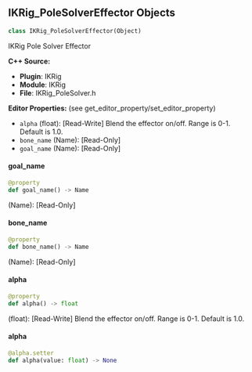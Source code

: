## IKRig_PoleSolverEffector Objects

```python
class IKRig_PoleSolverEffector(Object)
```

IKRig Pole Solver Effector

**C++ Source:**

- **Plugin**: IKRig
- **Module**: IKRig
- **File**: IKRig_PoleSolver.h

**Editor Properties:** (see get_editor_property/set_editor_property)

- ``alpha`` (float):  [Read-Write] Blend the effector on/off. Range is 0-1. Default is 1.0.
- ``bone_name`` (Name):  [Read-Only]
- ``goal_name`` (Name):  [Read-Only]

<a id="unreal.IKRig_PoleSolverEffector.goal_name"></a>

#### goal_name

```python
@property
def goal_name() -> Name
```

(Name):  [Read-Only]

<a id="unreal.IKRig_PoleSolverEffector.bone_name"></a>

#### bone_name

```python
@property
def bone_name() -> Name
```

(Name):  [Read-Only]

<a id="unreal.IKRig_PoleSolverEffector.alpha"></a>

#### alpha

```python
@property
def alpha() -> float
```

(float):  [Read-Write] Blend the effector on/off. Range is 0-1. Default is 1.0.

<a id="unreal.IKRig_PoleSolverEffector.alpha"></a>

#### alpha

```python
@alpha.setter
def alpha(value: float) -> None
```

<a id="unreal.IKRig_PoleSolver"></a>